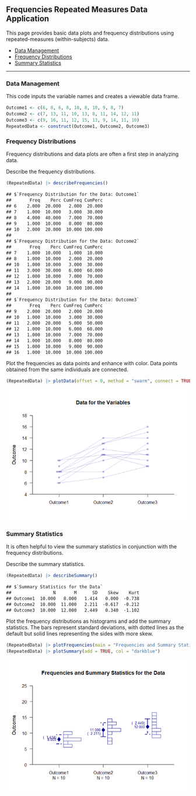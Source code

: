 
## Frequencies Repeated Measures Data Application

This page provides basic data plots and frequency distributions using
repeated-measures (within-subjects) data.

- [Data Management](#data-management)
- [Frequency Distributions](#frequency-distributions)
- [Summary Statistics](#summary-statistics)

------------------------------------------------------------------------

### Data Management

This code inputs the variable names and creates a viewable data frame.

``` r
Outcome1 <- c(6, 8, 6, 8, 10, 8, 10, 9, 8, 7)
Outcome2 <- c(7, 13, 11, 10, 13, 8, 11, 14, 12, 11)
Outcome3 <- c(9, 16, 11, 12, 15, 13, 9, 14, 11, 10)
RepeatedData <- construct(Outcome1, Outcome2, Outcome3)
```

### Frequency Distributions

Frequency distributions and data plots are often a first step in
analyzing data.

Describe the frequency distributions.

``` r
(RepeatedData) |> describeFrequencies()
```

    ## $`Frequency Distribution for the Data: Outcome1`
    ##       Freq    Perc CumFreq CumPerc
    ## 6    2.000  20.000   2.000  20.000
    ## 7    1.000  10.000   3.000  30.000
    ## 8    4.000  40.000   7.000  70.000
    ## 9    1.000  10.000   8.000  80.000
    ## 10   2.000  20.000  10.000 100.000
    ## 
    ## $`Frequency Distribution for the Data: Outcome2`
    ##       Freq    Perc CumFreq CumPerc
    ## 7    1.000  10.000   1.000  10.000
    ## 8    1.000  10.000   2.000  20.000
    ## 10   1.000  10.000   3.000  30.000
    ## 11   3.000  30.000   6.000  60.000
    ## 12   1.000  10.000   7.000  70.000
    ## 13   2.000  20.000   9.000  90.000
    ## 14   1.000  10.000  10.000 100.000
    ## 
    ## $`Frequency Distribution for the Data: Outcome3`
    ##       Freq    Perc CumFreq CumPerc
    ## 9    2.000  20.000   2.000  20.000
    ## 10   1.000  10.000   3.000  30.000
    ## 11   2.000  20.000   5.000  50.000
    ## 12   1.000  10.000   6.000  60.000
    ## 13   1.000  10.000   7.000  70.000
    ## 14   1.000  10.000   8.000  80.000
    ## 15   1.000  10.000   9.000  90.000
    ## 16   1.000  10.000  10.000 100.000

Plot the frequencies as data points and enhance with color. Data points
obtained from the same individuals are connected.

``` r
(RepeatedData) |> plotData(offset = 0, method = "swarm", connect = TRUE, col = "darkblue")
```

![](figures/Frequencies-Repeated-Data-1.png)<!-- -->

### Summary Statistics

It is often helpful to view the summary statistics in conjunction with
the frequency distributions.

Describe the summary statistics.

``` r
(RepeatedData) |> describeSummary()
```

    ## $`Summary Statistics for the Data`
    ##                N       M      SD    Skew    Kurt
    ## Outcome1  10.000   8.000   1.414   0.000  -0.738
    ## Outcome2  10.000  11.000   2.211  -0.617  -0.212
    ## Outcome3  10.000  12.000   2.449   0.340  -1.102

Plot the frequency distributions as histograms and add the summary
statistics. The bars represent standard deviations, with dotted lines as
the default but solid lines representing the sides with more skew.

``` r
(RepeatedData) |> plotFrequencies(main = "Frequencies and Summary Statistics for the Data", col = "darkblue")
(RepeatedData) |> plotSummary(add = TRUE, col = "darkblue")
```

![](figures/Frequencies-Repeated-Frequencies-1.png)<!-- -->
